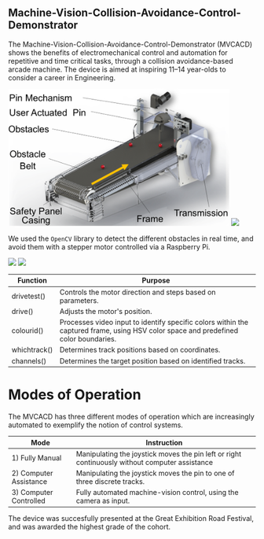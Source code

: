 ## Machine-Vision-Collision-Avoidance-Control-Demonstrator

The Machine-Vision-Collision-Avoidance-Control-Demonstrator (MVCACD) shows the benefits of electromechanical control and automation for repetitive and time critical tasks, through a collision avoidance-based arcade machine. The device is aimed at inspiring 11–14 year-olds to consider a career in Engineering. 

<img src="https://github.com/MattJmt/Machine-Vision-Collision-Avoidance-Control-Demonstrator/blob/main/figures/Device_Labeled.png" width="450"/> <img src="https://github.com/MattJmt/Machine-Vision-Collision-Avoidance-Control-Demonstrator/blob/main/gifs/exhibition.gif" width="250"/>


We used the `OpenCV` library to detect the different obstacles in real time, and avoid them with a stepper motor controlled via a Raspberry Pi. 

<img src="https://github.com/MattJmt/Machine-Vision-Collision-Avoidance-Control-Demonstrator/blob/main/gifs/ObstacleDetection.gif" width="300"/> <img src="https://github.com/MattJmt/Machine-Vision-Collision-Avoidance-Control-Demonstrator/blob/main/gifs/Joystick_Mode1.gif" width="290"/>


| Function | Purpose |
|---------|---------|
|drivetest()| Controls the motor direction and steps based on parameters.|
|drive()| Adjusts the motor's position.|
|colourid()| Processes video input to identify specific colors within the captured frame, using HSV color space and predefined color boundaries.|
|whichtrack()| Determines track positions based on coordinates.|
|channels()| Determines the target position based on identified tracks.|


# Modes of Operation

The MVCACD has three different modes of operation which are increasingly automated to exemplify the notion of control systems.

| Mode | Instruction |
|---------|---------|
|1) Fully Manual | Manipulating the joystick moves the pin left or right continuously without computer assistance|
|2) Computer Assistance | Manipulating the joystick moves the pin to one of three discrete tracks.|
|3) Computer Controlled | Fully automated machine-vision control, using the camera as input.|


The device was succesfully presented at the Great Exhibition Road Festival, and was awarded the highest grade of the cohort.
